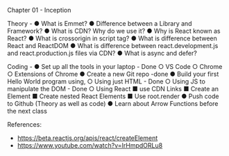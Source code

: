 Chapter 01 - Inception

Theory -
● What is Emmet?
● Difference between a Library and Framework?
● What is CDN? Why do we use it?
● Why is React known as React?
● What is crossorigin in script tag?
● What is difference between React and ReactDOM
● What is difference between react.development.js and react.production.js files via CDN?
● What is async and defer?

Coding -
● Set up all the tools in your laptop - Done
    ○ VS Code
    ○ Chrome
    ○ Extensions of Chrome
● Create a new Git repo -done
● Build your first Hello World program using,
    ○ Using just HTML - Done
    ○ Using JS to manipulate the DOM - Done
    ○ Using React
■ use CDN Links
■ Create an Element
■ Create nested React Elements
■ Use root.render
● Push code to Github (Theory as well as code)
● Learn about Arrow Functions before the next class

References:
- https://beta.reactjs.org/apis/react/createElement
- https://www.youtube.com/watch?v=IrHmpdORLu8